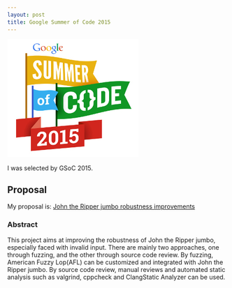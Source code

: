 ```yaml
---
layout: post
title: Google Summer of Code 2015
---
```


![Image description](/images/gsoc2015.jpg)

I was selected by GSoC 2015.

## Proposal

My proposal is: [John the Ripper jumbo robustness improvements](http://www.google-melange.com/gsoc/proposal/public/google/gsoc2015/zhaokai/5629499534213120)

### Abstract

This project aims at improving the robustness of John the Ripper jumbo,
especially faced with invalid input. There are mainly two approaches, 
one through fuzzing, and the other through source code review. By fuzzing,
American Fuzzy Lop(AFL) can be customized and integrated with John the Ripper
jumbo. By source code review, manual reviews and automated static analysis 
such as valgrind, cppcheck and ClangStatic Analyzer can be used.
